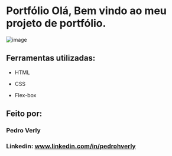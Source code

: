 # Portfólio Olá, Bem vindo ao meu projeto de portfólio.

![image](screenshot_1.png)

## Ferramentas utilizadas:

* HTML

* CSS

* Flex-box

## Feito por:

### Pedro Verly

### Linkedin: www.linkedin.com/in/pedrohverly
